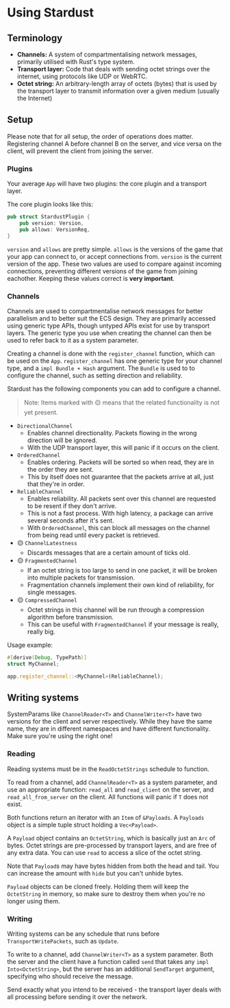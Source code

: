 # Using Stardust

## Terminology
- **Channels:** A system of compartmentalising network messages, primarily utilised with Rust's type system.
- **Transport layer:** Code that deals with sending octet strings over the internet, using protocols like UDP or WebRTC.
- **Octet string:** An arbitrary-length array of octets (bytes) that is used by the transport layer to transmit information over a given medium (usually the Internet)

## Setup
Please note that for all setup, the order of operations does matter. Registering channel A before channel B on the server, and vice versa on the client, will prevent the client from joining the server.

### Plugins
Your average `App` will have two plugins: the core plugin and a transport layer.

The core plugin looks like this:
```rs
pub struct StardustPlugin {
    pub version: Version,
    pub allows: VersionReq,
}
```

`version` and `allows` are pretty simple. `allows` is the versions of the game that your app can connect to, or accept connections from. `version` is the current version of the app. These two values are used to compare against incoming connections, preventing different versions of the game from joining eachother. Keeping these values correct is **very important**.

### Channels
Channels are used to compartmentalise network messages for better parallelism and to better suit the ECS design. They are primarily accessed using generic type APIs, though untyped APIs exist for use by transport layers. The generic type you use when creating the channel can then be used to refer back to it as a system parameter.

Creating a channel is done with the `register_channel` function, which can be used on the `App`. `register_channel` has one generic type for your channel type, and a `impl Bundle + Hash` argument. The `Bundle` is used to to configure the channel, such as setting direction and reliability.

Stardust has the following components you can add to configure a channel.
> Note: Items marked with 🟡 means that the related functionality is not yet present.
- `DirectionalChannel`
    - Enables channel directionality. Packets flowing in the wrong direction will be ignored.
    - With the UDP transport layer, this will panic if it occurs on the client.
- `OrderedChannel`
    - Enables ordering. Packets will be sorted so when read, they are in the order they are sent.
    - This by itself does not guarantee that the packets arrive at all, just that they're in order.
- `ReliableChannel`
    - Enables reliability. All packets sent over this channel are requested to be resent if they don't arrive.
    - This is not a fast process. With high latency, a package can arrive several seconds after it's sent.
    - With `OrderedChannel`, this can block all messages on the channel from being read until every packet is retrieved.
- 🟡 `ChannelLatestness`
    - Discards messages that are a certain amount of ticks old.
- 🟡 `FragmentedChannel`
    - If an octet string is too large to send in one packet, it will be broken into multiple packets for transmission.
    - Fragmentation channels implement their own kind of reliability, for single messages.
- 🟡 `CompressedChannel`
    - Octet strings in this channel will be run through a compression algorithm before transmission.
    - This can be useful with `FragmentedChannel` if your message is really, really big.

Usage example:
```rs
#[derive(Debug, TypePath)]
struct MyChannel;

app.register_channel::<MyChannel>(ReliableChannel);
```

## Writing systems
SystemParams like `ChannelReader<T>` and `ChannelWriter<T>` have two versions for the client and server respectively. While they have the same name, they are in different namespaces and have different functionality. Make sure you're using the right one!

### Reading
Reading systems must be in the `ReadOctetStrings` schedule to function.

To read from a channel, add `ChannelReader<T>` as a system parameter, and use an appropriate function: `read_all` and `read_client` on the server, and `read_all_from_server` on the client. All functions will panic if `T` does not exist.

Both functions return an iterator with an `Item` of `&Payloads`. A `Payloads` object is a simple tuple struct holding a `Vec<Payload>`.

A `Payload` object contains an `OctetString`, which is basically just an `Arc` of bytes. Octet strings are pre-processed by transport layers, and are free of any extra data. You can use `read` to access a slice of the octet string.

Note that `Payload`s may have bytes hidden from both the head and tail. You can increase the amount with `hide` but you can't unhide bytes.

`Payload` objects can be cloned freely. Holding them will keep the `OctetString` in memory, so make sure to destroy them when you're no longer using them.

### Writing
Writing systems can be any schedule that runs before `TransportWritePackets`, such as `Update`.

To write to a channel, add `ChannelWriter<T>` as a system parameter. Both the server and the client have a function called `send` that takes any `impl Into<OctetString>`, but the server has an additional `SendTarget` argument, specifying who should receive the message.

Send exactly what you intend to be received - the transport layer deals with all processing before sending it over the network.